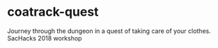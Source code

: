 # coatrack-quest
Journey through the dungeon in a quest of taking care of your clothes. SacHacks 2018 workshop
